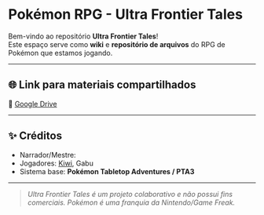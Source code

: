 # Pokémon RPG - Ultra Frontier Tales

Bem-vindo ao repositório **Ultra Frontier Tales**!  
Este espaço serve como **wiki** e **repositório de arquivos** do RPG de Pokémon que estamos jogando.

---

## 🌐 Link para materiais compartilhados
🔗 [Google Drive](https://drive.google.com/drive/folders/1qNqZxoXkvgH0_nTWq4Wx-v2Nncisalo-)

---

## ✨ Créditos
- Narrador/Mestre:  
- Jogadores: [Kiwi](https://github.com/HelloKiw1), Gabu 
- Sistema base: **Pokémon Tabletop Adventures / PTA3** 

---

> *Ultra Frontier Tales é um projeto colaborativo e não possui fins comerciais. Pokémon é uma franquia da Nintendo/Game Freak.*
